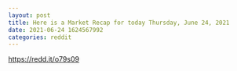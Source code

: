 ```yaml
--- 
layout: post 
title: Here is a Market Recap for today Thursday, June 24, 2021 
date: 2021-06-24 1624567992 
categories: reddit 
--- 
```

https://redd.it/o79s09